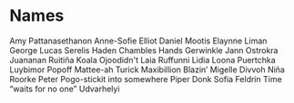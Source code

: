 # Names

Amy Pattanasethanon
Anne-Sofie Elliot
Daniel Mootis
Elaynne Liman
George Lucas Serelis
Haden Chambles
Hands Gerwinkle
Jann Ostrokra
Juananan Ruitiña
Koala Ojoodidn't
Laia Ruffunni
Lidia Loona Puertchka
Luybimor Popoff
Mattee-ah Turick
Maxibillion Blazin’
Migelle Divvoh
Niña Roorke
Peter Pogo-stickit into somewhere
Piper Donk
Sofia Feldrin
Time “waits for no one” Udvarhelyi
